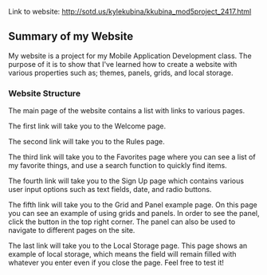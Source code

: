 Link to website: http://sotd.us/kylekubina/kkubina_mod5project_2417.html

## Summary of my Website

My website is a project for my Mobile Application Development class. The purpose of it is to show that I've learned how to create a website with various properties such as; themes, panels, grids, and local storage.

### Website Structure

The main page of the website contains a list with links to various pages.

The first link will take you to the Welcome page.

The second link will take you to the Rules page.

The third link will take you to the Favorites page where you can see a list of my favorite things, and use a search function to quickly find items.

The fourth link will take you to the Sign Up page which contains various user input options such as text fields, date, and radio buttons.

The fifth link will take you to the Grid and Panel example page. On this page you can see an example of using grids and panels. In order to see the panel, click the button in the top right corner. The panel can also be used to navigate to different pages on the site.

The last link will take you to the Local Storage page. This page shows an example of local storage, which means the field will remain filled with whatever you enter even if you close the page. Feel free to test it!

